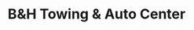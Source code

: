 ---
title: "B&H Towing & Auto Center"
url: /zanesville/bundh-towing-und-auto-center/
shop: Autowerkstatt
---